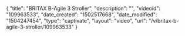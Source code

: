 {
    "title": "BRITAX B-Agile 3 Stroller",
    "description": "",
    "videoid": "109963533",
    "date_created": "1502517668",
    "date_modified": "1504247454",
    "type": "captivate",
    "layout": "video",
    "url": "\/v\/britax-b-agile-3-stroller\/109963533"
}